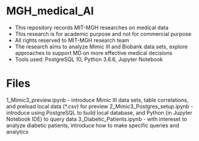 # MGH_medical_AI
* This repository records MIT-MGH researches on medical data
* This research is for academic purpose and not for commercial purpose
* All rights reserved to MIT-MGH research team
* The research aims to analyze Mimic III and Biobank data sets, explore approaches to support MD on more effective medical decisions
* Tools used: PostgreSQL 10, Python 3.6.6, Jupyter Notebook

# Files
1_Mimic3_preview.ipynb - introduce Mimic III data sets, table correlations, and preload local data (*.csv) for preview
2_Mimic3_Postgres_setup.ipynb - introduce using PostgreSQL to build local database, and Python (in Jupyter Notebook IDE) to query data
3_Diabetic_Patients.ipynb - with intereset to analyze diabetic patients, introduce how to make specific queries and analytics
